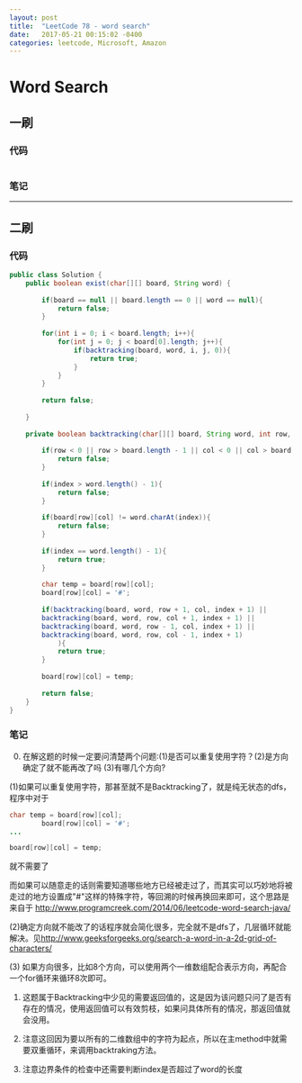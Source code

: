 ```yaml
---
layout: post
title:  "LeetCode 78 - word search"
date:   2017-05-21 00:15:02 -0400
categories: leetcode, Microsoft, Amazon
---
```


# Word Search

## 一刷

### 代码
```java

```

### 笔记


---

## 二刷

### 代码

```java
public class Solution {
    public boolean exist(char[][] board, String word) {
        
        if(board == null || board.length == 0 || word == null){
            return false;
        }
        
        for(int i = 0; i < board.length; i++){
            for(int j = 0; j < board[0].length; j++){
                if(backtracking(board, word, i, j, 0)){
                    return true;
                }
            }
        }
        
        return false;
        
    }
    
    private boolean backtracking(char[][] board, String word, int row, int col, int index){
        
        if(row < 0 || row > board.length - 1 || col < 0 || col > board[0].length - 1){
            return false;
        }
        
        if(index > word.length() - 1){
            return false;
        }
        
        if(board[row][col] != word.charAt(index)){
            return false;
        }
        
        if(index == word.length() - 1){
            return true;
        }
        
        char temp = board[row][col];
        board[row][col] = '#';
        
        if(backtracking(board, word, row + 1, col, index + 1) || 
        backtracking(board, word, row, col + 1, index + 1) ||
        backtracking(board, word, row - 1, col, index + 1) ||
        backtracking(board, word, row, col - 1, index + 1)
            ){
            return true;
        }
        
        board[row][col] = temp;
        
        return false;
    }
}
```


### 笔记

0. 在解这题的时候一定要问清楚两个问题:(1)是否可以重复使用字符？(2)是方向确定了就不能再改了吗 (3)有哪几个方向?

(1)如果可以重复使用字符，那甚至就不是Backtracking了，就是纯无状态的dfs，
程序中对于
```java
char temp = board[row][col];
        board[row][col] = '#';
...

board[row][col] = temp;
```

就不需要了

而如果可以随意走的话则需要知道哪些地方已经被走过了，而其实可以巧妙地将被走过的地方设置成"#"这样的特殊字符，等回溯的时候再换回来即可，这个思路是来自于
<http://www.programcreek.com/2014/06/leetcode-word-search-java/>

(2)确定方向就不能改了的话程序就会简化很多，完全就不是dfs了，几层循环就能解决。见<http://www.geeksforgeeks.org/search-a-word-in-a-2d-grid-of-characters/>

(3) 如果方向很多，比如8个方向，可以使用两个一维数组配合表示方向，再配合一个for循环来循环8次即可。

1. 这题属于Backtracking中少见的需要返回值的，这是因为该问题只问了是否有存在的情况，使用返回值可以有效剪枝，如果问具体所有的情况，那返回值就会没用。

2. 注意这回因为要以所有的二维数组中的字符为起点，所以在主method中就需要双重循环，来调用backtraking方法。

3. 注意边界条件的检查中还需要判断index是否超过了word的长度
